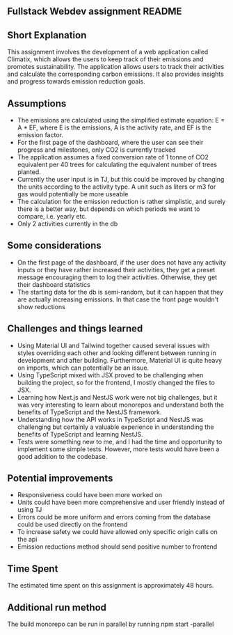 ## Fullstack Webdev assignment README

## Short Explanation

This assignment involves the development of a web application called Climatix, which allows the users to keep track of their emissions and promotes sustainability. The application allows users to track their activities and calculate the corresponding carbon emissions. It also provides insights and progress towards emission reduction goals.

## Assumptions

- The emissions are calculated using the simplified estimate equation: E = A \* EF, where E is the emissions, A is the activity rate, and EF is the emission factor.
- For the first page of the dashboard, where the user can see their progress and milestones, only CO2 is currently tracked
- The application assumes a fixed conversion rate of 1 tonne of CO2 equivalent per 40 trees for calculating the equivalent number of trees planted.
- Currently the user input is in TJ, but this could be improved by changing the units according to the activity type. A unit such as liters or m3 for gas would potentially be more useable
- The calculation for the emission reduction is rather simplistic, and surely there is a better way, but depends on which periods we want to compare, i.e. yearly etc.
- Only 2 activities currently in the db

## Some considerations

- On the first page of the dashboard, if the user does not have any activity inputs or they have rather increased their activities, they get a preset message encouraging them to log their activities. Otherwise, they get their dashboard statistics
- The starting data for the db is semi-random, but it can happen that they are actually increasing emissions. In that case the front page wouldn't show reductions

## Challenges and things learned

- Using Material UI and Tailwind together caused several issues with styles overriding each other and looking different between running in development and after building. Furthermore, Material UI is quite heavy on imports, which can potentially be an issue.
- Using TypeScript mixed with JSX proved to be challenging when building the project, so for the frontend, I mostly changed the files to JSX.
- Learning how Next.js and NestJS work were not big challenges, but it was very interesting to learn about monorepos and understand both the benefits of TypeScript and the NestJS framework.
- Understanding how the API works in TypeScript and NestJS was challenging but certainly a valuable experience in understanding the benefits of TypeScript and learning NestJS.
- Tests were something new to me, and I had the time and opportunity to implement some simple tests. However, more tests would have been a good addition to the codebase.

## Potential improvements

- Responsiveness could have been more worked on
- Units could have been more comprehensive and user friendly instead of using TJ
- Errors could be more uniform and errors coming from the database could be used directly on the frontend
- To increase safety we could have allowed only specific origin calls on the api
- Emission reductions method should send positive number to frontend

## Time Spent

The estimated time spent on this assignment is approximately 48 hours.

## Additional run method

The build monorepo can be run in parallel by running npm start -parallel

